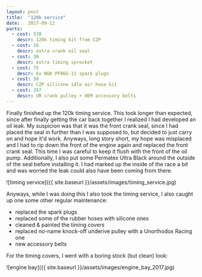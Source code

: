 ```yaml
---
layout: post
title:  "120k service"
date:   2017-09-12
parts:
  - cost: 570
    descr: 120k timing kit from CZP
  - cost: 10
    descr: extra crank oil seal
  - cost: 30
    descr: extra timing sprocket
  - cost: 75
    descr: 6x NGK PFR6G-11 spark plugs
  - cost: 58
    descr: CZP silicone idle air hose kit
  - cost: 297
    descr: UR crank pulley + OEM accessory belts
---
```


Finally finished up the 120k timing service. This took longer than expected,
since after finally getting the car back together I realized I had developed an
oil leak.  My suspicion was that it was the front crank seal, since I had
placed the seal in further than I was supposed to, but decided to just carry on
and hope it'd work. Anyways, long story short, my hope was misplaced and I had
to rip down the front of the engine again and replaced the front crank seal.
This time I was careful to keep it flush with the front of the oil pump.
Additionally, I also put some Permatex Ultra Black around the outside of the
seal before installing it. I had marked up the inside of the race a bit and was
worried the leak could also have been coming from there.

![timing service]({{ site.baseurl }}/assets/images/timing_service.jpg)

Anyways, while I was doing this I also took the timing service, I also caught
up one some other regular maintenance:

 * replaced the spark plugs
 * replaced some of the rubber hoses with silicone ones
 * cleaned & painted the timing covers
 * replaced no-name knock-off underive pulley with a Unorthodox Racing one
 * new accessory belts

For the timing covers, I went with a boring stock (but clean) look:

![engine bay]({{ site.baseurl }}/assets/images/engine_bay_2017.jpg)

